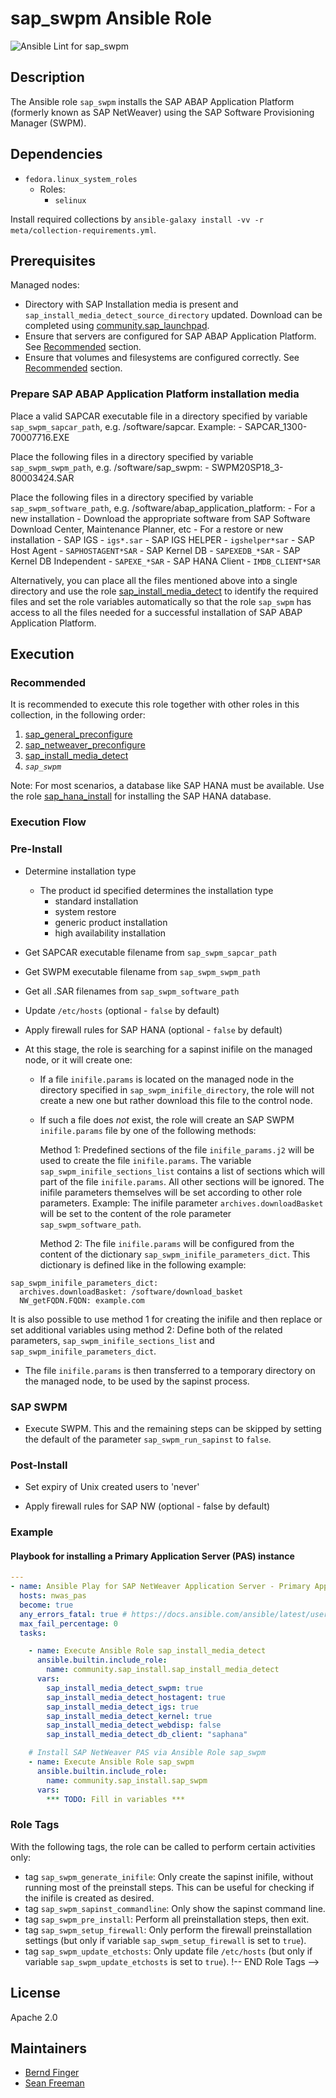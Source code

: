 <!-- BEGIN Title -->
# sap_swpm Ansible Role
<!-- END Title -->
![Ansible Lint for sap_swpm](https://github.com/sap-linuxlab/community.sap_install/actions/workflows/ansible-lint-sap_swpm.yml/badge.svg)

## Description
<!-- BEGIN Description -->
The Ansible role `sap_swpm` installs the SAP ABAP Application Platform (formerly known as SAP NetWeaver) using the SAP Software Provisioning Manager (SWPM).
<!-- END Description -->

<!-- BEGIN Dependencies -->
## Dependencies
- `fedora.linux_system_roles`
    - Roles:
        - `selinux`

Install required collections by `ansible-galaxy install -vv -r meta/collection-requirements.yml`.
<!-- END Dependencies -->

## Prerequisites
<!-- BEGIN Prerequisites -->
Managed nodes:
- Directory with SAP Installation media is present and `sap_install_media_detect_source_directory` updated. Download can be completed using [community.sap_launchpad](https://github.com/sap-linuxlab/community).
- Ensure that servers are configured for SAP ABAP Application Platform. See [Recommended](#recommended) section.
- Ensure that volumes and filesystems are configured correctly. See [Recommended](#recommended) section.

### Prepare SAP ABAP Application Platform installation media
Place a valid SAPCAR executable file in a directory specified by variable `sap_swpm_sapcar_path`, e.g. /software/sapcar. Example:
    - SAPCAR_1300-70007716.EXE

Place the following files in a directory specified by variable `sap_swpm_swpm_path`, e.g. /software/sap_swpm:
    - SWPM20SP18_3-80003424.SAR

Place the following files in a directory specified by variable `sap_swpm_software_path`, e.g. /software/abap_application_platform:
    - For a new installation
        - Download the appropriate software from SAP Software Download Center, Maintenance Planner, etc
    - For a restore or new installation
        - SAP IGS                   - `igs*.sar`
        - SAP IGS HELPER            - `igshelper*sar`
        - SAP Host Agent            - `SAPHOSTAGENT*SAR`
        - SAP Kernel DB             - `SAPEXEDB_*SAR`
        - SAP Kernel DB Independent - `SAPEXE_*SAR`
        - SAP HANA Client           - `IMDB_CLIENT*SAR`

Alternatively, you can place all the files mentioned above into a single directory and use the role [sap_install_media_detect](https://github.com/sap-linuxlab/community.sap_install/tree/main/roles/sap_install_media_detect) to identify the required files and set the role variables automatically so that the role `sap_swpm` has access to all the files needed for a successful installation of SAP ABAP Application Platform.

<!-- END Prerequisites -->

## Execution
<!-- BEGIN Execution -->
<!-- END Execution -->

<!-- BEGIN Execution Recommended -->
### Recommended
It is recommended to execute this role together with other roles in this collection, in the following order:</br>
1. [sap_general_preconfigure](https://github.com/sap-linuxlab/community.sap_install/tree/main/roles/sap_general_preconfigure)
2. [sap_netweaver_preconfigure](https://github.com/sap-linuxlab/community.sap_install/tree/main/roles/sap_hana_preconfigure)
3. [sap_install_media_detect](https://github.com/sap-linuxlab/community.sap_install/tree/main/roles/sap_install_media_detect)
4. *`sap_swpm`*

Note: For most scenarios, a database like SAP HANA must be available. Use the role [sap_hana_install](https://github.com/sap-linuxlab/community.sap_install/tree/main/roles/sap_hana_install) for installing the SAP HANA database.
<!-- END Execution Recommended -->

### Execution Flow
<!-- BEGIN Execution Flow -->

### Pre-Install

- Determine installation type
    - The product id specified determines the installation type
        - standard installation
        - system restore
        - generic product installation
        - high availability installation

- Get SAPCAR executable filename from `sap_swpm_sapcar_path`

- Get SWPM executable filename from `sap_swpm_swpm_path`

- Get all .SAR filenames  from `sap_swpm_software_path`

- Update `/etc/hosts` (optional - `false` by default)

- Apply firewall rules for SAP HANA (optional - `false` by default)

- At this stage, the role is searching for a sapinst inifile on the managed node, or it will create one:

  - If a file `inifile.params` is located on the managed node in the directory specified in `sap_swpm_inifile_directory`,
    the role will not create a new one but rather download this file to the control node.

  - If such a file does *not* exist, the role will create an SAP SWPM `inifile.params` file by one of the following methods:

    Method 1: Predefined sections of the file `inifile_params.j2` will be used to create the file `inifile.params`. The variable `sap_swpm_inifile_sections_list` contains a list of sections which will part of the file `inifile.params`. All other sections will be ignored. The inifile parameters themselves will be set according to other role parameters. Example: The inifile parameter `archives.downloadBasket` will be set to the content of the role parameter `sap_swpm_software_path`.

    Method 2: The file `inifile.params` will be configured from the content of the dictionary `sap_swpm_inifile_parameters_dict`. This dictionary is defined like in the following example:

```
sap_swpm_inifile_parameters_dict:
  archives.downloadBasket: /software/download_basket
  NW_getFQDN.FQDN: example.com
```

It is also possible to use method 1 for creating the inifile and then replace or set additional variables using method 2: Define both of the related parameters, `sap_swpm_inifile_sections_list` and `sap_swpm_inifile_parameters_dict`.

- The file `inifile.params` is then transferred to a temporary directory on the managed node, to be used by the sapinst process.

### SAP SWPM

- Execute SWPM. This and the remaining steps can be skipped by setting the default of the parameter `sap_swpm_run_sapinst` to `false`.

### Post-Install

- Set expiry of Unix created users to 'never'

- Apply firewall rules for SAP NW (optional - false by default)
<!-- END Execution Flow -->

### Example
<!-- BEGIN Execution Example -->

#### Playbook for installing a Primary Application Server (PAS) instance

```yaml
---
- name: Ansible Play for SAP NetWeaver Application Server - Primary Application Server (PAS)
  hosts: nwas_pas
  become: true
  any_errors_fatal: true # https://docs.ansible.com/ansible/latest/user_guide/playbooks_error_handling.html#aborting-a-play-on-all-hosts
  max_fail_percentage: 0
  tasks:

    - name: Execute Ansible Role sap_install_media_detect
      ansible.builtin.include_role:
        name: community.sap_install.sap_install_media_detect
      vars:
        sap_install_media_detect_swpm: true
        sap_install_media_detect_hostagent: true
        sap_install_media_detect_igs: true
        sap_install_media_detect_kernel: true
        sap_install_media_detect_webdisp: false
        sap_install_media_detect_db_client: "saphana"

    # Install SAP NetWeaver PAS via Ansible Role sap_swpm
    - name: Execute Ansible Role sap_swpm
      ansible.builtin.include_role:
        name: community.sap_install.sap_swpm
      vars:
        *** TODO: Fill in variables ***
```
<!-- END Execution Example -->

<!-- BEGIN Role Tags -->
### Role Tags
With the following tags, the role can be called to perform certain activities only:
- tag `sap_swpm_generate_inifile`: Only create the sapinst inifile, without running most of the preinstall steps.
  This can be useful for checking if the inifile is created as desired.
- tag `sap_swpm_sapinst_commandline`: Only show the sapinst command line.
- tag `sap_swpm_pre_install`: Perform all preinstallation steps, then exit.
- tag `sap_swpm_setup_firewall`: Only perform the firewall preinstallation settings (but only if variable `sap_swpm_setup_firewall` is set to `true`).
- tag `sap_swpm_update_etchosts`: Only update file `/etc/hosts` (but only if variable `sap_swpm_update_etchosts` is set to `true`).
!-- END Role Tags -->

## License
<!-- BEGIN License -->
Apache 2.0
<!-- END License -->

## Maintainers
<!-- BEGIN Maintainers -->
- [Bernd Finger](https://github.com/berndfinger)
- [Sean Freeman](https://github.com/seanfreeman)
<!-- END Maintainers -->
